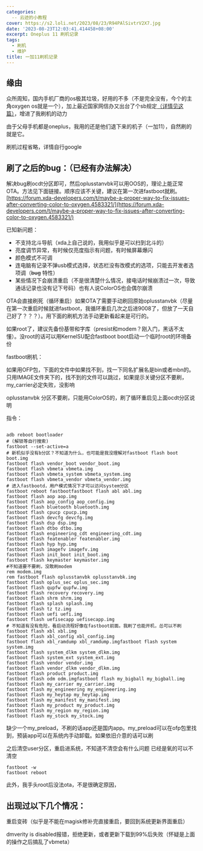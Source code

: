 ```yaml
---
categories:
  -- 云迹的小教程
cover: https://s2.loli.net/2023/08/23/R94PAlSivtrV2X7.jpg
date: '2023-08-23T12:03:41.414458+08:00'
excerpt: Oneplus 11 刷机记录
tags:
  - 刷机
  - 维护
title: 一加11刷机记录
---
```


## 缘由

众所周知，国内手机厂商的os极其垃圾，好用的不多（不是完全没有，今个的主角oxygen os就是一个），加上最近国家网信办又出台了个sb规定[（详情见这篇）](https://blog.adki.site/post/59fcf7cde9d0/)，增进了我刷机的动力

由于父母手机都是oneplus，我用的还是他们退下来的机子（一加11），自然刷的就是它。

刷机过程省略，详情自行google

## 刷了之后的bug：（已经有办法解决）

解决bug刷ocdt分区即可，然后oplusstanvbk可以用OOS的，理论上能正常OTA。方法见下面链接。顺序应该不关键，建议在第一次进fastboot就刷。
[https://forum.xda-developers.com/t/maybe-a-proper-way-to-fix-issues-after-converting-color-to-oxygen.4583321/](https://forum.xda-developers.com/t/maybe-a-proper-way-to-fix-issues-after-converting-color-to-oxygen.4583321/)

已知新问题：

* 不支持北斗导航（xda上自己说的，我用似乎是可以扫到北斗的）
* 亮度调节异常，有时候仅亮度指示有问题，有时候屏幕爆闪
* 颜色模式不可调
* 连电脑有记录不弹usb模式选择，状态栏没有改模式的选项，只能去开发者选项调（~~bug~~  特性）
* 某些情况下会崩溃重启（不是很清楚什么情况，接电话时候崩溃过一次，导致通话记录也没有记下号码）也有人说ColorOS也会偶尔崩溃

OTA会直接刷死（循环重启）如果OTA了需要手动刷回原始oplusstanvbk（尽量在第一次重启时候就进fastboot，我循环重启几次之后进9008了，但放了一天自己好了？？？）。用下面的刷机方法手动更新看起来是可行的。

如果root了，建议先备份基带和字库（presist和modem？刚入门，黑话不太懂）。没root的话可以用KernelSU配合fastboot boot启动一个临时root的环境备份

fastboot刷机：

如果用OFP包，下面的文件中如果找不到，找一下同名扩展名是bin或者mbn的。只用IMAGE文件夹下的，找不到的文件可以跳过，如果提示关键分区不要刷，my_carrier必定失败，没影响

oplusstanvbk 分区不要刷，只能用ColorOS的，刷了循环重启见上面ocdt分区说明

指令：

```shell

adb reboot bootloader
# (解锁等自行搜索)
fastboot --set-active=a
# 新机似乎没有b分区？不知道为什么，也可能是我没理解对fastboot flash boot boot.img
fastboot flash vendor_boot vendor_boot.img
fastboot flash vbmeta vbmeta.img
fastboot flash vbmeta_system vbmeta_system.img
fastboot flash vbmeta_vendor vbmeta_vendor.img
# 进入fastbootd，用户模式情况下才可以访问system分区
fastboot reboot fastbootfastboot flash abl abl.img
fastboot flash aop aop.img
fastboot flash aop_config aop_config.img
fastboot flash bluetooth bluetooth.img
fastboot flash cpucp cpucp.img
fastboot flash devcfg devcfg.img
fastboot flash dsp dsp.img
fastboot flash dtbo dtbo.img
fastboot flash engineering_cdt engineering_cdt.img
fastboot flash featenabler featenabler.img
fastboot flash hyp hyp.img
fastboot flash imagefv imagefv.img
fastboot flash init_boot init_boot.img
fastboot flash keymaster keymaster.img
#不知道要不要刷，没敢刷modem
rem modem.img
rem fastboot flash oplusstanvbk oplusstanvbk.img
fastboot flash oplus_sec oplus_sec.img
fastboot flash qupfw qupfw.img
fastboot flash recovery recovery.img
fastboot flash shrm shrm.img
fastboot flash splash splash.img
fastboot flash tz tz.img
fastboot flash uefi uefi.img
fastboot flash uefisecapp uefisecapp.img
# 不知道有没有危险，看启动流程好像在fastboot前面。我刷了也能开机，怂可以不刷
fastboot flash xbl xbl.img
fastboot flash xbl_config xbl_config.img
fastboot flash xbl_ramdump xbl_ramdump.imgfastboot flash system system.img
fastboot flash system_dlkm system_dlkm.img
fastboot flash system_ext system_ext.img
fastboot flash vendor vendor.img
fastboot flash vendor_dlkm vendor_dlkm.img
fastboot flash product product.img
fastboot flash odm odm.imgfastboot flash my_bigball my_bigball.img
fastboot flash my_carrier my_carrier.img
fastboot flash my_engineering my_engineering.img
fastboot flash my_heytap my_heytap.img
fastboot flash my_manifest my_manifest.img
fastboot flash my_product my_product.img
fastboot flash my_region my_region.img
fastboot flash my_stock my_stock.img
```

缺少一个my_preload，不刷的话app还是国内app。my_preload可以在ofp包里找到，预装app可以在系统内手动卸载。如果依旧介意的话可以刷

之后清空user分区，重启进系统，不知道不清空会有什么问题
已经是氧的可以不清空

```shell
fastboot -w
fastboot reboot
```

此外，我手头root后没法ota，不是很确定原因，

## 出现过以下几个情况：

重启变砖（似乎是不能在magisk修补完直接重启，要回到系统更新界面重启）

dmverity is disabled报错，拒绝更新，或者更新下载到99%后失败（怀疑是上面的操作之后搞乱了vbmeta）

<!--more-->

